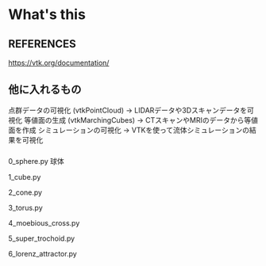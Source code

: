 # What's this


## REFERENCES

https://vtk.org/documentation/



## 他に入れるもの

点群データの可視化 (vtkPointCloud)
→ LIDARデータや3Dスキャンデータを可視化
等値面の生成 (vtkMarchingCubes)
→ CTスキャンやMRIのデータから等値面を作成
シミュレーションの可視化
→ VTKを使って流体シミュレーションの結果を可視化



###

0_sphere.py
    球体


1_cube.py


2_cone.py



3_torus.py



4_moebious_cross.py



5_super_trochoid.py



6_lorenz_attractor.py






